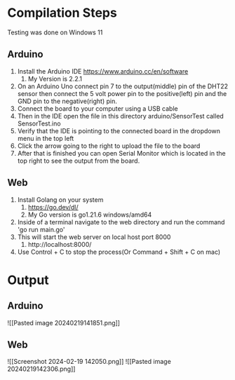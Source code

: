 # Compilation Steps
Testing was done on Windows 11
## Arduino
1. Install the Arduino IDE https://www.arduino.cc/en/software
	1. My Version is 2.2.1
2. On an Arduino Uno connect pin 7 to the output(middle) pin of the DHT22 sensor then connect the 5 volt power pin to the positive(left) pin and the GND pin to the negative(right) pin.
3. Connect the board to your computer using a USB cable
4. Then in the IDE open the file in this directory arduino/SensorTest called SensorTest.ino
5. Verify that the IDE is pointing to the connected board in the dropdown menu in the top left
6. Click the arrow going to the right to upload the file to the board
7. After that is finished you can open Serial Monitor which is located in the top right to see the output from the board.
## Web
1. Install Golang on your system
	1. https://go.dev/dl/
	2. My Go version is go1.21.6 windows/amd64
2. Inside of a terminal navigate to the web directory and run the command 'go run main.go'
3. This will start the web server on local host port 8000
	1. http://localhost:8000/
4. Use Control + C to stop the process(Or Command + Shift + C on mac)
# Output
## Arduino
![[Pasted image 20240219141851.png]]
## Web
![[Screenshot 2024-02-19 142050.png]]
![[Pasted image 20240219142306.png]]
